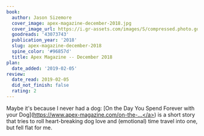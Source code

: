 ```yaml
---
book:
  author: Jason Sizemore
  cover_image: apex-magazine-december-2018.jpg
  cover_image_url: https://i.gr-assets.com/images/S/compressed.photo.goodreads.com/books/1543705355l/43073743._SX318_.jpg
  goodreads: '43073743'
  publication_year: '2018'
  slug: apex-magazine-december-2018
  spine_color: '#96857d'
  title: Apex Magazine -- December 2018
plan:
  date_added: '2019-02-05'
review:
  date_read: 2019-02-05
  did_not_finish: false
  rating: 2
---
```


Maybe it's because I never had a dog: [On the Day You Spend Forever with your Dog](<a target="_blank" href="https://www.apex-magazine.com/on-the-day-you-spend-forever-with-your-dog/" rel="nofollow">https://www.apex-magazine.com/on-the-...</a>) is a short story that tries to roll heart-breaking dog love and (emotional) time travel into one, but fell flat for me.
